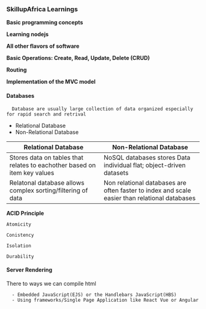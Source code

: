 ### SkillupAfrica Learnings

**Basic programming concepts**

**Learning nodejs**

**All other flavors of software**

**Basic Operations: Create, Read, Update, Delete (CRUD)**

**Routing**

**Implementation of the MVC model**

#### Databases
      Database are usually large collection of data organized especially for rapid search and retrival

   - Relational Database
   - Non-Relational Database

| Relational Database     | Non-Relational Database     |
|-------------------------|-----------------------------|
| Stores data on tables that relates to eachother based on item key values | NoSQL databases stores Data individual flat; object-driven datasets |
| Relatonal database allows complex sorting/filtering of data | Non relational databases are often faster to index and scale easier than relational databases |


  **ACID Principle**
  
    Atomicity
    
    Conistency
    
    Isolation
    
    Durability
  
  
#### Server Rendering
   There to ways we can compile html
   
      - Embedded JavaScript(EJS) or the Handlebars JavaScript(HBS)
      - Using frameworks/Single Page Application like React Vue or Angular
